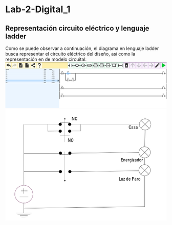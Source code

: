 # Lab-2-Digital_1
## Representación circuito eléctrico y lenguaje ladder 
Como se puede observar a continuación, el diagrama en lenguaje ladder busca representar el circuito eléctrico del diseño, así como la representación en de modelo circuital:
![diagrama_ladder](./diagrama_ladder.png)
![modelo_circuito](./modelo_circuito.png)

